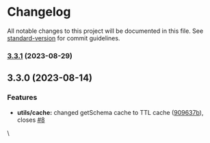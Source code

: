 # Changelog

All notable changes to this project will be documented in this file. See [standard-version](https://github.com/conventional-changelog/standard-version) for commit guidelines.

### [3.3.1](https://github.com/kwilteam/kwil-js/compare/v3.3.0...v3.3.1) (2023-08-29)

## 3.3.0 (2023-08-14)


### Features

* **utils/cache:** changed getSchema cache to TTL cache ([909637b](https://github.com/kwilteam/kwil-js/commit/909637b83a21262523320e2fbd0f6339756312b5)), closes [#8](https://github.com/kwilteam/kwil-js/issues/8)

\